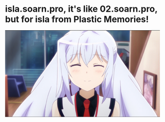 <html>
  <head>
    <link rel="stylesheet" href="stylesheet.css" type="text/css">
  </head>
</html>

# isla.soarn.pro, it's like 02.soarn.pro, but for isla from Plastic Memories!
![](isla-1000hours-happy.png)
